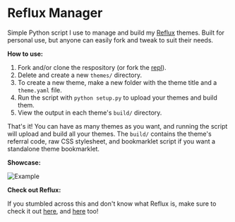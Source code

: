 # Reflux Manager

Simple Python script I use to manage and build my [Reflux](https://github.com/frissyn/Reflux) themes. Built for personal use, but anyone can easily fork and tweak to suit their needs.

**How to use:**

1. Fork and/or clone the respository (or fork the [repl](https://replit.com/@reflux/manager)).
2. Delete and create a new `themes/` directory.
3. To create a new theme, make a new folder with the theme title and a `theme.yaml` file.
4. Run the script with `python setup.py` to upload your themes and build them.
5. View the output in each theme's `build/` directory.

That's it! You can have as many themes as you want, and running the script will upload and build all your themes. The `build/` contains the theme's referral code, raw CSS stylesheet, and bookmarklet script if you want a standalone theme bookmarklet.

**Showcase:**

![Example](https://storage.googleapis.com/replit/images/1636145143247_23e471d24998f4d7132209685121aca5.png)

**Check out Reflux:**

If you stumbled across this and don't know what Reflux is, make sure to check it out [here](https://github.com/frissyn/Reflux), and [here](https://market.reflux.repl.co/) too!
